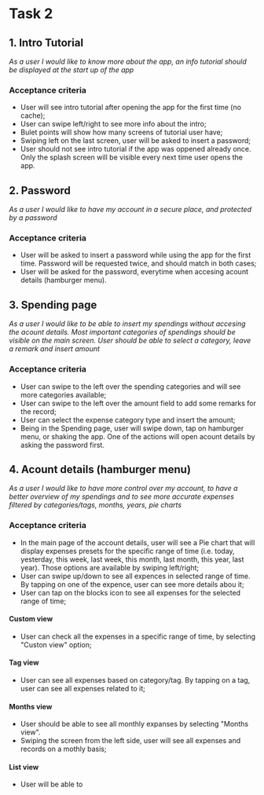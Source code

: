 # Task 2

## 1. Intro Tutorial
*As a user I would like to know more about the app, an info tutorial should be displayed at the start up of the app*
### Acceptance criteria
* User will see intro tutorial after opening the app for the first time (no cache);
* User can swipe left/right to see more info about the intro;
* Bulet points will show how many screens of tutorial user have;
* Swiping left on the last screen, user will be asked to insert a password;
* User should not see intro tutorial if the app was oppened already once. Only the splash screen will be visible every next time user opens the app.


## 2. Password
*As a user I would like to have my account in a secure place, and protected by a password*
### Acceptance criteria
* User will be asked to insert a password while using the app for the first time. Password will be requested twice, and should match in both cases;
* User will be asked for the password, everytime when accesing acount details (hamburger menu).


## 3. Spending page
*As a user I would like to be able to insert my spendings without accesing the acount details. Most important categories of spendings should be visible on the main screen. User should be able to select a category, leave a remark and insert amount*
### Acceptance criteria
* User can swipe to the left over the spending categories and will see more categories available;
* User can swipe to the left over the amount field to add some remarks for the record;
* User can select the expense category type and insert the amount;
* Being in the Spending page, user will swipe down, tap on hamburger menu, or shaking the app. One of the actions will open acount details by asking the password first. 


## 4. Acount details (hamburger menu)
*As a user I would like to have more control over my account, to have a better overview of my spendings and to see more accurate expenses filtered by categories/tags, months, years, pie charts*
### Acceptance criteria
* In the main page of the account details, user will see a Pie chart that will display expenses presets for the specific range of time (i.e. today, yesterday, this week, last week, this month, last month, this year, last year). Those options are available by swiping left/right;
* User can swipe up/down to see all expences in selected range of time. By tapping on one of the expence, user can see more details abou it;
* User can tap on the blocks icon to see all expenses for the selected range of time;

#### Custom view 
* User can check all the expenses in a specific range of time, by selecting "Custon view" option;

#### Tag view
* User can see all expenses based on category/tag. By tapping on a tag, user can see all expenses related to it;

#### Months view
* User should be able to see all monthly expanses by selecting "Months view". 
* Swiping the screen from the left side, user will see all expenses and records on a mothly basis;

#### List view
* User will be able to  

















